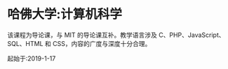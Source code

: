 # 哈佛大学:计算机科学 
该课程为导论课，与 MIT 的导论课互补。教学语言涉及 C、PHP、JavaScript、SQL、HTML 和 CSS，内容的广度与深度十分合理。

起始于:2019-1-17
